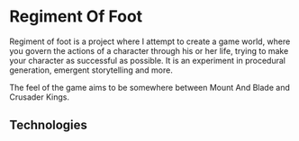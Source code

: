 Regiment Of Foot
================
Regiment of foot is a project where I attempt to create a game world, where 
you govern the actions of a character through his or her life, trying to make
your character as successful as possible. It is an experiment in procedural
generation, emergent storytelling and more.

The feel of the game aims to be somewhere between Mount And Blade and Crusader 
Kings.

Technologies
------------


